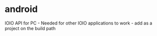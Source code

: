 android
=======

IOIO API for PC - Needed for other IOIO applications to work - add as a project on the build path